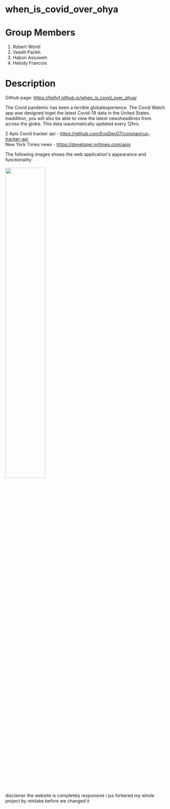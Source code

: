 # when_is_covid_over_ohya

# Group Members

1. Robert World
2. Veedit Parikh
3. Habon Assoweh
4. Helody Francois

# Description

Github page: https://hellyf.github.io/when_is_covid_over_ohya/

The Covid pandemic has been a terrible globalexperience. The Covid Watch app was designed toget the latest Covid-19 data in the United States. Inaddition, you will also be able to view the latest newsheadlines from across the globe. This data isautomatically updated every 12hrs.

2 Apis
Covid tracker api - https://github.com/ExpDev07/coronavirus-tracker-api <br>
New York Times news - https://developer.nytimes.com/apis

The following images shows the web application's appearance and functionality:<br><br>
<img src="./assets/images/1.png" style="width: 50%; max-width: 50%;">

disclamer the website is completely responsive i jus forkered my whole project by mistake before we changed it 
